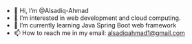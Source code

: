 - 👋 Hi, I’m @Alsadiq-Ahmad
- 👀 I’m interested in web development and cloud computing.
- 🌱 I’m currently learning Java Spring Boot web framework
- 📫 How to reach me in my email: alsadiqahmad1@gmail.com

<!---
Alsadiq-Ahmad/Alsadiq-Ahmad is a ✨ special ✨ repository because its `README.md` (this file) appears on your GitHub profile.
You can click the Preview link to take a look at your changes.
--->
